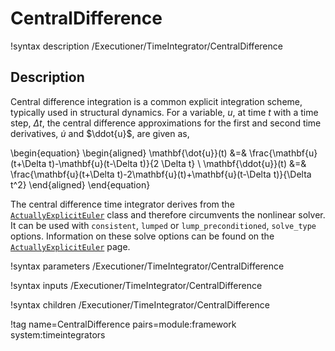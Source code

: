 # CentralDifference

!syntax description /Executioner/TimeIntegrator/CentralDifference

## Description

Central difference integration is a common explicit integration scheme, typically used in structural dynamics. For a variable, $u$, at time $t$ with a time step, $\Delta t$, the central difference approximations for the first and second time derivatives, $\dot{u}$ and $\ddot{u}$, are given as,

\begin{equation}
\begin{aligned}
\mathbf{\dot{u}}(t) &=& \frac{\mathbf{u}(t+\Delta t)-\mathbf{u}(t-\Delta t)}{2 \Delta t} \\
\mathbf{\ddot{u}}(t) &=& \frac{\mathbf{u}(t+\Delta t)-2\mathbf{u}(t)+\mathbf{u}(t-\Delta t)}{\Delta t^2}
\end{aligned}
\end{equation}

The central difference time integrator derives from the [`ActuallyExplicitEuler`](ActuallyExplicitEuler.md) class and therefore circumvents the nonlinear solver. It can be used with `consistent`, `lumped` or `lump_preconditioned`, `solve_type` options. Information on these solve options can be found on the [`ActuallyExplicitEuler`](ActuallyExplicitEuler.md) page.

!syntax parameters /Executioner/TimeIntegrator/CentralDifference

!syntax inputs /Executioner/TimeIntegrator/CentralDifference

!syntax children /Executioner/TimeIntegrator/CentralDifference

!tag name=CentralDifference pairs=module:framework system:timeintegrators
